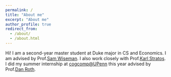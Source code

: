```yaml
---
permalink: /
title: "About me"
excerpt: "About me"
author_profile: true
redirect_from: 
  - /about/
  - /about.html
---
```


Hi! I am a second-year master student at Duke major in CS and Economics. I am advised by Prof.[Sam Wiseman](https://swiseman.github.io/). I also work closely with Prof.[Karl Stratos](https://karlstratos.com/#home). I did my summer internship at [cogcomp@UPenn]( https://cogcomp.seas.upenn.edu/page/people/) this year advised by Prof.[Dan Roth](https://www.cis.upenn.edu/~danroth/).
